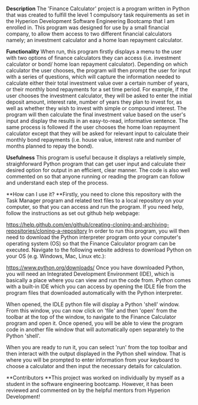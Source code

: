 **Description**
The 'Finance Calculator' project is a program written in Python that was created to fulfill the level 1 compulsory task requirements as set in the Hyperion Development Software Engineering Bootcamp that I am enrolled in. This program was designed for use by a small financial company, to allow them access to two different financial calculators namely; an investment calculator and a home loan repayment calculator.

**Functionality**
When run, this program firstly displays a menu to the user with two options of finance calculators they can access (i.e. investment calculator or bond/ home loan repayment calculator). Depending on which calculator the user chooses, the program will then prompt the user for input with a series of questions, which will capture the information needed to calculate either their total investment value over a certain number of years, or their monthly bond repayments for a set time period. For example, if the user chooses the investment calculator, they will be asked to enter the initial deposit amount, interest rate, number of years they plan to invest for, as well as whether they wish to invest with simple or compound interest. The program will then calculate the final investment value based on the user's input and display the results in an easy-to-read, informative sentence. The same process is followed if the user chooses the home loan repayment calculator except that they will be asked for relevant input to calculate their monthly bond repayments (i.e. house value, interest rate and number of months planned to repay the bond).

**Usefulness**
This program is useful because it displays a relatively simple, straighforward Python program that can get user input and calculate their desired option for output in an efficient, clear manner. The code is also well commented on so that anyone running or reading the program can follow and understand each step of the process.

**How can I use it?
**Firstly, you need to clone this repository with the Task Manager program and related text files to a local repository on your computer, so that you can access and run the program. If you need help, follow the instructions as set out github help webpage:

https://help.github.com/en/github/creating-cloning-and-archiving-repositories/cloning-a-repository
In order to run this program, you will then need to download the Python interpreter program onto your computer's operating system (OS) so that the Finance Calculator program can be executed. Navigate to the following website address to download Python on your OS (e.g. Windows, Mac, Linux etc.):

https://www.python.org/downloads/
Once you have downloaded Python, you will need an Integrated Development Environment (IDE), which is basically a place where you can view and run the code from. Python comes with a built-in IDE which you can access by opening the IDLE file from the program files that downloaded automatically with the Python interpreter.

When opened, the IDLE python file will display a Python 'shell' window. From this window, you can now click on 'file' and then 'open' from the toolbar at the top of the window, to navigate to the Finance Calculator program and open it. Once opened, you will be able to view the program code in another file window that will automatically open separately to the Python 'shell'.

When you are ready to run it, you can select 'run' from the top toolbar and then interact with the output displayed in the Python shell window. That is where you will be prompted to enter information from your keyboard to choose a calculator and then input the necessary details for calculation.

**Contributors
**This project was worked on individually by myself as a student in the software engineering bootcamp. However, it has been reviewed and commented on by the helpful mentors from Hyperion Development!
